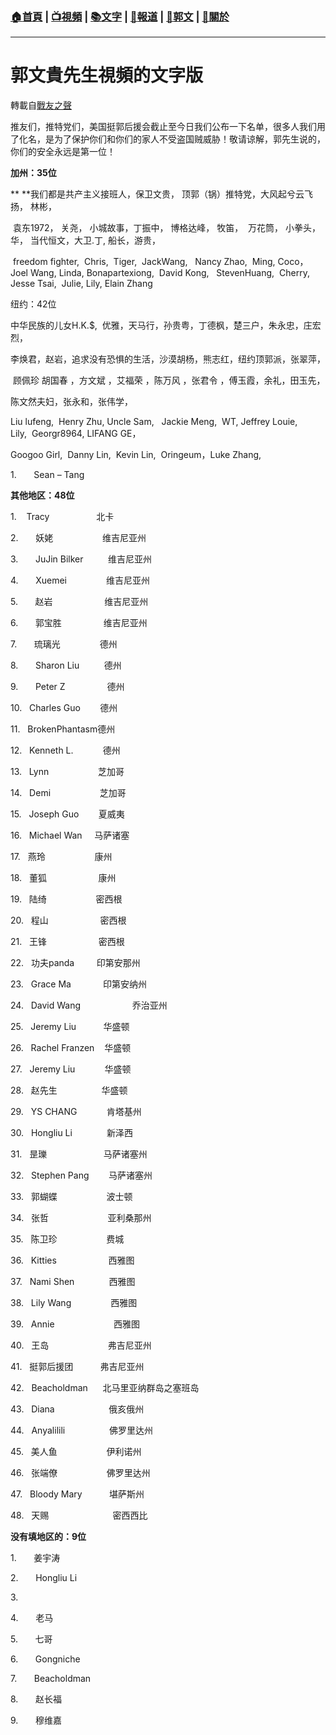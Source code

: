###  [:house:首頁](https://github.com/ourhimalayas/home) | [:tv:視頻](https://github.com/ourhimalayas/videos) | [:books:文字](https://github.com/ourhimalayas/txt) | [:newspaper:報道](https://github.com/ourhimalayas/news) | [:eagle:郭文](https://github.com/ourhimalayas/guomedia) | [:pray:關於](https://github.com/ourhimalayas/home/tree/master/about)
---
# 郭文貴先生視頻的文字版
轉載自[戰友之聲](http://littleantvoice.blogspot.com)

推友们，推特党们，美国挺郭后援会截止至今日我们公布一下名单，很多人我们用了化名，是为了保护你们和你们的家人不受盗国贼威胁！敬请谅解，郭先生说的，你们的安全永远是第一位！







**加州：35位**



**&nbsp;**我们都是共产主义接班人，保卫文贵，&nbsp;顶郭（锅）推特党，大风起兮云飞扬，&nbsp;林彬，&nbsp;

&nbsp;袁东1972，&nbsp;关尧，&nbsp;小城故事，丁振中，&nbsp;博格达峰，&nbsp;牧笛，&nbsp;&nbsp;万花筒，&nbsp;小拳头，华，&nbsp;当代恒文，大卫.丁,&nbsp;船长，游贵，

&nbsp;freedom fighter,&nbsp;&nbsp;Chris,&nbsp; Tiger,&nbsp;&nbsp;JackWang, &nbsp; Nancy Zhao,&nbsp; Ming, Coco，Joel Wang,&nbsp;Linda, Bonapartexiong,&nbsp; David Kong,&nbsp;&nbsp;&nbsp;StevenHuang,&nbsp; Cherry,&nbsp; Jesse Tsai,&nbsp;&nbsp;Julie, Lily, Elain Zhang





纽约：42位







中华民族的儿女H.K.$,&nbsp;&nbsp;优雅，天马行，孙贵粤，丁德枫，楚三户，朱永忠，庄宏烈，

李焕君，赵岩，追求没有恐惧的生活，沙漠胡杨，熊志红，纽约顶郭派，张翠萍，

&nbsp;顾佩珍&nbsp;胡国春&nbsp;，方文斌&nbsp;，艾福荣&nbsp;，陈万风&nbsp;，张君令&nbsp;，傅玉霞，余礼，田玉先，

陈文然夫妇，张永和，张伟学，

Liu lufeng,&nbsp;&nbsp;Henry Zhu, Uncle Sam,&nbsp;&nbsp;&nbsp;Jackie Meng,&nbsp;&nbsp;WT, Jeffrey Louie, Lily,&nbsp;&nbsp;Georgr8964, LIFANG GE，

Googoo Girl,&nbsp;&nbsp;Danny Lin,&nbsp;&nbsp;Kevin Lin,&nbsp;&nbsp;Oringeum，Luke Zhang,



1.&nbsp;&nbsp;&nbsp;&nbsp;&nbsp;&nbsp;&nbsp;Sean&nbsp;–&nbsp;Tang







**其他地区：48位**



1.&nbsp;&nbsp;&nbsp; Tracy&nbsp;&nbsp;&nbsp;&nbsp;&nbsp;&nbsp;&nbsp;&nbsp;&nbsp;&nbsp;&nbsp;&nbsp;&nbsp;&nbsp;&nbsp;&nbsp;&nbsp;&nbsp; 北卡





2.&nbsp;&nbsp;&nbsp;&nbsp;&nbsp;&nbsp;&nbsp;妖姥&nbsp;&nbsp;&nbsp;&nbsp;&nbsp;&nbsp;&nbsp;&nbsp;&nbsp;&nbsp;&nbsp;&nbsp;&nbsp;&nbsp;&nbsp;&nbsp;&nbsp;&nbsp;&nbsp;&nbsp;维吉尼亚州

3.&nbsp;&nbsp;&nbsp;&nbsp;&nbsp;&nbsp;&nbsp;JuJin Bilker&nbsp;&nbsp;&nbsp;&nbsp;&nbsp;&nbsp;&nbsp;&nbsp;&nbsp;&nbsp;维吉尼亚州

4.&nbsp;&nbsp;&nbsp;&nbsp;&nbsp;&nbsp;&nbsp;Xuemei&nbsp;&nbsp;&nbsp;&nbsp;&nbsp;&nbsp;&nbsp;&nbsp;&nbsp;&nbsp;&nbsp;&nbsp;&nbsp;&nbsp;&nbsp;&nbsp;维吉尼亚州

5.&nbsp;&nbsp;&nbsp;&nbsp;&nbsp;&nbsp;&nbsp;赵岩&nbsp;&nbsp;&nbsp;&nbsp;&nbsp;&nbsp;&nbsp;&nbsp;&nbsp;&nbsp;&nbsp;&nbsp;&nbsp;&nbsp;&nbsp;&nbsp;&nbsp;&nbsp;&nbsp;&nbsp;&nbsp;维吉尼亚州

6.&nbsp;&nbsp;&nbsp;&nbsp;&nbsp;&nbsp;&nbsp;郭宝胜&nbsp;&nbsp;&nbsp;&nbsp;&nbsp;&nbsp;&nbsp;&nbsp;&nbsp;&nbsp;&nbsp;&nbsp;&nbsp;&nbsp;&nbsp;&nbsp;&nbsp;维吉尼亚州

7.&nbsp;&nbsp;&nbsp;&nbsp;&nbsp;&nbsp;&nbsp;琉璃光&nbsp;&nbsp;&nbsp;&nbsp;&nbsp;&nbsp;&nbsp;&nbsp;&nbsp;&nbsp;&nbsp;&nbsp;&nbsp;&nbsp;&nbsp;&nbsp;德州

8.&nbsp;&nbsp;&nbsp;&nbsp;&nbsp;&nbsp;&nbsp;Sharon Liu&nbsp;&nbsp;&nbsp;&nbsp;&nbsp;&nbsp;&nbsp;&nbsp;&nbsp;&nbsp;德州

9.&nbsp;&nbsp;&nbsp;&nbsp;&nbsp;&nbsp;&nbsp;Peter Z&nbsp;&nbsp;&nbsp;&nbsp;&nbsp;&nbsp;&nbsp;&nbsp;&nbsp;&nbsp;&nbsp;&nbsp;&nbsp;&nbsp;&nbsp;&nbsp;&nbsp;德州

10.&nbsp;&nbsp;&nbsp;Charles Guo&nbsp;&nbsp;&nbsp;&nbsp;&nbsp;&nbsp;&nbsp;&nbsp;德州

11.&nbsp;&nbsp;&nbsp;BrokenPhantasm德州

12.&nbsp;&nbsp;&nbsp;Kenneth L.&nbsp;&nbsp;&nbsp;&nbsp;&nbsp;&nbsp;&nbsp;&nbsp;&nbsp;&nbsp;&nbsp;&nbsp;德州

13.&nbsp;&nbsp;&nbsp;Lynn&nbsp;&nbsp;&nbsp;&nbsp;&nbsp;&nbsp;&nbsp;&nbsp;&nbsp;&nbsp;&nbsp;&nbsp;&nbsp;&nbsp;&nbsp;&nbsp;&nbsp;&nbsp;&nbsp;&nbsp;芝加哥

14.&nbsp;&nbsp;&nbsp;Demi&nbsp;&nbsp;&nbsp;&nbsp;&nbsp;&nbsp;&nbsp;&nbsp;&nbsp;&nbsp;&nbsp;&nbsp;&nbsp;&nbsp;&nbsp;&nbsp;&nbsp;&nbsp;&nbsp;&nbsp;芝加哥

15.&nbsp;&nbsp;&nbsp;Joseph Guo&nbsp;&nbsp;&nbsp;&nbsp;&nbsp;&nbsp;&nbsp;&nbsp;夏威夷

16.&nbsp;&nbsp;&nbsp;Michael Wan&nbsp;&nbsp;&nbsp;&nbsp;&nbsp;马萨诸塞

17.&nbsp;&nbsp;&nbsp;燕玲&nbsp;&nbsp;&nbsp;&nbsp;&nbsp;&nbsp;&nbsp;&nbsp;&nbsp;&nbsp;&nbsp;&nbsp;&nbsp;&nbsp;&nbsp;&nbsp;&nbsp;&nbsp;&nbsp;&nbsp;康州

18.&nbsp;&nbsp;&nbsp;董狐&nbsp;&nbsp;&nbsp;&nbsp;&nbsp;&nbsp;&nbsp;&nbsp;&nbsp;&nbsp;&nbsp;&nbsp;&nbsp;&nbsp;&nbsp;&nbsp;&nbsp;&nbsp;&nbsp;&nbsp;&nbsp;康州

19.&nbsp;&nbsp;&nbsp;陆绮&nbsp;&nbsp;&nbsp;&nbsp;&nbsp;&nbsp;&nbsp;&nbsp;&nbsp;&nbsp;&nbsp;&nbsp;&nbsp;&nbsp;&nbsp;&nbsp;&nbsp;&nbsp;&nbsp;&nbsp;密西根

20.&nbsp;&nbsp;&nbsp;程山&nbsp;&nbsp;&nbsp;&nbsp;&nbsp;&nbsp;&nbsp;&nbsp;&nbsp;&nbsp;&nbsp;&nbsp;&nbsp;&nbsp;&nbsp;&nbsp;&nbsp;&nbsp;&nbsp;&nbsp;&nbsp;密西根

21.&nbsp;&nbsp;&nbsp;王锋&nbsp;&nbsp;&nbsp;&nbsp;&nbsp;&nbsp;&nbsp;&nbsp;&nbsp;&nbsp;&nbsp;&nbsp;&nbsp;&nbsp;&nbsp;&nbsp;&nbsp;&nbsp;&nbsp;&nbsp;&nbsp;密西根

22.&nbsp;&nbsp;&nbsp;功夫panda&nbsp;&nbsp;&nbsp;&nbsp;&nbsp;&nbsp;&nbsp;&nbsp;&nbsp;印第安那州

23.&nbsp;&nbsp;&nbsp;Grace Ma&nbsp;&nbsp;&nbsp;&nbsp;&nbsp;&nbsp;&nbsp;&nbsp;&nbsp;&nbsp;&nbsp;&nbsp;&nbsp;印第安纳州

24.&nbsp;&nbsp;&nbsp;David Wang&nbsp;&nbsp;&nbsp;&nbsp;&nbsp;&nbsp;&nbsp;&nbsp;&nbsp;&nbsp;&nbsp;&nbsp;&nbsp;&nbsp;&nbsp;&nbsp;&nbsp;&nbsp;&nbsp;&nbsp;&nbsp;乔治亚州

25.&nbsp;&nbsp;&nbsp;Jeremy Liu&nbsp;&nbsp;&nbsp;&nbsp;&nbsp;&nbsp;&nbsp;&nbsp;&nbsp;&nbsp;&nbsp;华盛顿

26.&nbsp;&nbsp;&nbsp;Rachel Franzen&nbsp;&nbsp;&nbsp;&nbsp;华盛顿

27.&nbsp;&nbsp;&nbsp;Jeremy Liu&nbsp;&nbsp;&nbsp;&nbsp;&nbsp;&nbsp;&nbsp;&nbsp;&nbsp;&nbsp;&nbsp;&nbsp;华盛顿

28.&nbsp;&nbsp;&nbsp;赵先生&nbsp;&nbsp;&nbsp;&nbsp;&nbsp;&nbsp;&nbsp;&nbsp;&nbsp;&nbsp;&nbsp;&nbsp;&nbsp;&nbsp;&nbsp;&nbsp;&nbsp;&nbsp;华盛顿

29.&nbsp;&nbsp;&nbsp;YS CHANG&nbsp;&nbsp;&nbsp;&nbsp;&nbsp;&nbsp;&nbsp;&nbsp;&nbsp;&nbsp;&nbsp;&nbsp;肯塔基州

30.&nbsp;&nbsp;&nbsp;Hongliu Li&nbsp;&nbsp;&nbsp;&nbsp;&nbsp;&nbsp;&nbsp;&nbsp;&nbsp;&nbsp;&nbsp;&nbsp;&nbsp;&nbsp;新泽西

31.&nbsp;&nbsp;&nbsp;昰瓅&nbsp;&nbsp;&nbsp;&nbsp;&nbsp;&nbsp;&nbsp;&nbsp;&nbsp;&nbsp;&nbsp;&nbsp;&nbsp;&nbsp;&nbsp;&nbsp;&nbsp;&nbsp;&nbsp;&nbsp;&nbsp;&nbsp;&nbsp;马萨诸塞州

32.&nbsp;&nbsp;&nbsp;Stephen Pang&nbsp;&nbsp;&nbsp;&nbsp;&nbsp;&nbsp;&nbsp;&nbsp;马萨诸塞州

33.&nbsp;&nbsp;&nbsp;郭蝴蝶&nbsp;&nbsp;&nbsp;&nbsp;&nbsp;&nbsp;&nbsp;&nbsp;&nbsp;&nbsp;&nbsp;&nbsp;&nbsp;&nbsp;&nbsp;&nbsp;&nbsp;&nbsp;&nbsp;&nbsp;波士顿

34.&nbsp;&nbsp;&nbsp;张哲&nbsp;&nbsp;&nbsp;&nbsp;&nbsp;&nbsp;&nbsp;&nbsp;&nbsp;&nbsp;&nbsp;&nbsp;&nbsp;&nbsp;&nbsp;&nbsp;&nbsp;&nbsp;&nbsp;&nbsp;&nbsp;&nbsp;&nbsp;&nbsp;亚利桑那州

35.&nbsp;&nbsp;&nbsp;陈卫珍&nbsp;&nbsp;&nbsp;&nbsp;&nbsp;&nbsp;&nbsp;&nbsp;&nbsp;&nbsp;&nbsp;&nbsp;&nbsp;&nbsp;&nbsp;&nbsp;&nbsp;&nbsp;&nbsp;&nbsp;费城

36.&nbsp;&nbsp;&nbsp;Kitties&nbsp;&nbsp;&nbsp;&nbsp;&nbsp;&nbsp;&nbsp;&nbsp;&nbsp;&nbsp;&nbsp;&nbsp;&nbsp;&nbsp;&nbsp;&nbsp;&nbsp;&nbsp;&nbsp;&nbsp;&nbsp;西雅图

37.&nbsp;&nbsp;&nbsp;Nami Shen&nbsp;&nbsp;&nbsp;&nbsp;&nbsp;&nbsp;&nbsp;&nbsp;&nbsp;&nbsp;&nbsp;&nbsp;&nbsp;&nbsp;西雅图

38.&nbsp;&nbsp;&nbsp;Lily Wang&nbsp;&nbsp;&nbsp;&nbsp;&nbsp;&nbsp;&nbsp;&nbsp;&nbsp;&nbsp;&nbsp;&nbsp;&nbsp;&nbsp;&nbsp;&nbsp;西雅图

39.&nbsp;&nbsp;&nbsp;Annie&nbsp;&nbsp;&nbsp;&nbsp;&nbsp;&nbsp;&nbsp;&nbsp;&nbsp;&nbsp;&nbsp;&nbsp;&nbsp;&nbsp;&nbsp;&nbsp;&nbsp;&nbsp;&nbsp;&nbsp;&nbsp;&nbsp;&nbsp;&nbsp;西雅图

40.&nbsp;&nbsp;&nbsp;王岛&nbsp;&nbsp;&nbsp;&nbsp;&nbsp;&nbsp;&nbsp;&nbsp;&nbsp;&nbsp;&nbsp;&nbsp;&nbsp;&nbsp;&nbsp;&nbsp;&nbsp;&nbsp;&nbsp;&nbsp;&nbsp;&nbsp;&nbsp;&nbsp;弗吉尼亚州

41.&nbsp;&nbsp;&nbsp;挺郭后援团&nbsp;&nbsp;&nbsp;&nbsp;&nbsp;&nbsp;&nbsp;&nbsp;&nbsp;&nbsp;&nbsp;弗吉尼亚州

42.&nbsp;&nbsp;&nbsp;Beacholdman&nbsp;&nbsp;&nbsp;&nbsp;&nbsp;&nbsp;北马里亚纳群岛之塞班岛

43.&nbsp;&nbsp;&nbsp;Diana&nbsp;&nbsp;&nbsp;&nbsp;&nbsp;&nbsp;&nbsp;&nbsp;&nbsp;&nbsp;&nbsp;&nbsp;&nbsp;&nbsp;&nbsp;&nbsp;&nbsp;&nbsp;&nbsp;&nbsp;&nbsp;&nbsp;俄亥俄州

44.&nbsp;&nbsp;&nbsp;Anyalilili&nbsp;&nbsp;&nbsp;&nbsp;&nbsp;&nbsp;&nbsp;&nbsp;&nbsp;&nbsp;&nbsp;&nbsp;&nbsp;&nbsp;&nbsp;&nbsp;&nbsp;&nbsp;佛罗里达州

45.&nbsp;&nbsp;&nbsp;美人鱼&nbsp;&nbsp;&nbsp;&nbsp;&nbsp;&nbsp;&nbsp;&nbsp;&nbsp;&nbsp;&nbsp;&nbsp;&nbsp;&nbsp;&nbsp;&nbsp;&nbsp;&nbsp;&nbsp;&nbsp;伊利诺州

46.&nbsp;&nbsp;&nbsp;张端僚&nbsp;&nbsp;&nbsp;&nbsp;&nbsp;&nbsp;&nbsp;&nbsp;&nbsp;&nbsp;&nbsp;&nbsp;&nbsp;&nbsp;&nbsp;&nbsp;&nbsp;&nbsp;&nbsp;&nbsp;佛罗里达州

47.&nbsp;&nbsp;&nbsp;Bloody Mary&nbsp;&nbsp;&nbsp;&nbsp;&nbsp;&nbsp;&nbsp;&nbsp;&nbsp;&nbsp;&nbsp;堪萨斯州

48.&nbsp;&nbsp;&nbsp;天赐&nbsp;&nbsp;&nbsp;&nbsp;&nbsp;&nbsp;&nbsp;&nbsp;&nbsp;&nbsp;&nbsp;&nbsp;&nbsp;&nbsp;&nbsp;&nbsp;&nbsp;&nbsp;&nbsp;&nbsp;&nbsp;&nbsp;&nbsp;&nbsp;&nbsp;&nbsp;密西西比







**没有填地区的：9位**



1.&nbsp;&nbsp;&nbsp;&nbsp;&nbsp;&nbsp;&nbsp;姜宇涛

2.&nbsp;&nbsp;&nbsp;&nbsp;&nbsp;&nbsp;&nbsp;Hongliu Li

3.&nbsp;&nbsp;&nbsp;&nbsp;&nbsp;&nbsp;

4.&nbsp; &nbsp; &nbsp;&nbsp;&nbsp;老马

5.&nbsp;&nbsp;&nbsp;&nbsp;&nbsp;&nbsp;&nbsp;七哥

6.&nbsp;&nbsp;&nbsp;&nbsp;&nbsp;&nbsp;&nbsp;Gongniche

7.&nbsp;&nbsp;&nbsp;&nbsp;&nbsp;&nbsp;&nbsp;Beacholdman

8.&nbsp;&nbsp;&nbsp;&nbsp;&nbsp;&nbsp;&nbsp;赵长福&nbsp;&nbsp;&nbsp;&nbsp;&nbsp;&nbsp;&nbsp;&nbsp;&nbsp;&nbsp;&nbsp;&nbsp;

9.&nbsp;&nbsp;&nbsp;&nbsp;&nbsp;&nbsp;&nbsp;穆维嘉&nbsp;&nbsp;&nbsp;&nbsp;&nbsp;&nbsp;&nbsp;&nbsp;&nbsp;&nbsp;&nbsp;&nbsp;















**&nbsp;&nbsp;&nbsp;&nbsp;**